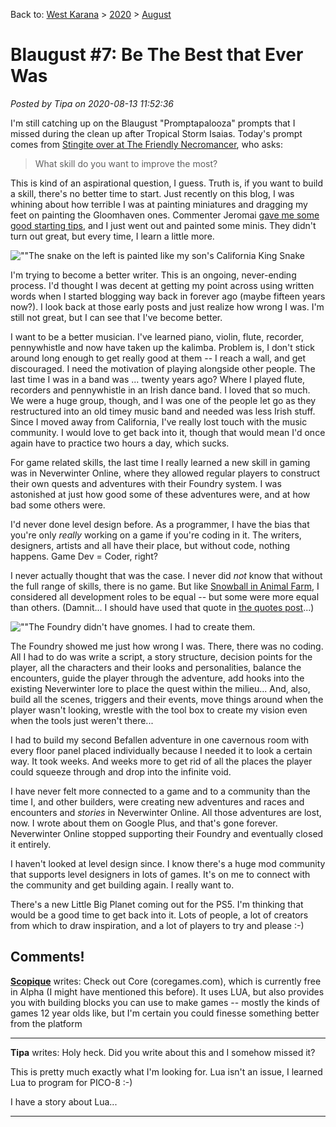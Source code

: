 Back to: [West Karana](/posts/westkarana.md) > [2020](/posts/2020/westkarana.md) > [August](./westkarana.md)
# Blaugust #7: Be The Best that Ever Was

*Posted by Tipa on 2020-08-13 11:52:36*


I'm still catching up on the Blaugust \"Promptapalooza\" prompts that I missed during the clean up after Tropical Storm Isaias. Today's prompt comes from [Stingite over at The Friendly Necromancer](\"https://thefriendlynecromancer.blogspot.com/2020/08/promptapalooza-what-skill-do-you-want.html\"), who asks:




> What skill do you want to improve the most?



This is kind of an aspirational question, I guess. Truth is, if you want to build a skill, there's no better time to start. Just recently on this blog, I was whining about how terrible I was at painting miniatures and dragging my feet on painting the Gloomhaven ones. Commenter Jeromai [gave me some good starting tips](\"https://chasingdings.com/?p=388#comment-343\"), and I just went out and painted some minis. They didn't turn out great, but every time, I learn a little more.



![\"\"](\"https://chasingdings.com/wp-content/uploads/2020/08/1-IMG_1741.jpg\")The snake on the left is painted like my son's California King Snake

I'm trying to become a better writer. This is an ongoing, never-ending process. I'd thought I was decent at getting my point across using written words when I started blogging way back in forever ago (maybe fifteen years now?). I look back at those early posts and just realize how wrong I was. I'm still not great, but I can see that I've become better.



I want to be a better musician. I've learned piano, violin, flute, recorder, pennywhistle and now have taken up the kalimba. Problem is, I don't stick around long enough to get really good at them -- I reach a wall, and get discouraged. I need the motivation of playing alongside other people. The last time I was in a band was ... twenty years ago? Where I played flute, recorders and pennywhistle in an Irish dance band. I loved that so much. We were a huge group, though, and I was one of the people let go as they restructured into an old timey music band and needed was less Irish stuff. Since I moved away from California, I've really lost touch with the music community. I would love to get back into it, though that would mean I'd once again have to practice two hours a day, which sucks.



For game related skills, the last time I really learned a new skill in gaming was in Neverwinter Online, where they allowed regular players to construct their own quests and adventures with their Foundry system. I was astonished at just how good some of these adventures were, and at how bad some others were.



I'd never done level design before. As a programmer, I have the bias that you're only *really* working on a game if you're coding in it. The writers, designers, artists and all have their place, but without code, nothing happens. Game Dev = Coder, right?



I never actually thought that was the case. I never did *not* know that without the full range of skills, there is no game. But like [Snowball in Animal Farm](\"https://en.wikiquote.org/wiki/Animal_Farm\"), I considered all development roles to be equal -- but some were more equal than others. (Damnit... I should have used that quote in [the quotes post](\"https://chasingdings.com/?p=631\")...)



![\"\"](\"https://chasingdings.com/wp-content/uploads/2020/08/GameClient-2015-02-22-07-35-04-34-1024x640.jpg\")The Foundry didn't have gnomes. I had to create them.

The Foundry showed me just how wrong I was. There, there was no coding. All I had to do was write a script, a story structure, decision points for the player, all the characters and their looks and personalities, balance the encounters, guide the player through the adventure, add hooks into the existing Neverwinter lore to place the quest within the milieu... And, also, build all the scenes, triggers and their events, move things around when the player wasn't looking, wrestle with the tool box to create my vision even when the tools just weren't there... 



I had to build my second Befallen adventure in one cavernous room with every floor panel placed individually because I needed it to look a certain way. It took weeks. And weeks more to get rid of all the places the player could squeeze through and drop into the infinite void.



I have never felt more connected to a game and to a community than the time I, and other builders, were creating new adventures and races and encounters and *stories* in Neverwinter Online. All those adventures are lost, now. I wrote about them on Google Plus, and that's gone forever. Neverwinter Online stopped supporting their Foundry and eventually closed it entirely.



I haven't looked at level design since. I know there's a huge mod community that supports level designers in lots of games. It's on me to connect with the community and get building again. I really want to.



There's a new Little Big Planet coming out for the PS5. I'm thinking that would be a good time to get back into it. Lots of people, a lot of creators from which to draw inspiration, and a lot of players to try and please :-)



## Comments!

**[Scopique](http://scopique.com)** writes: Check out Core (coregames.com), which is currently free in Alpha (I might have mentioned this before). It uses LUA, but also provides you with building blocks you can use to make games -- mostly the kinds of games 12 year olds like, but I'm certain you could finesse something better from the platform

---

**Tipa** writes: Holy heck. Did you write about this and I somehow missed it?

This is pretty much exactly what I'm looking for. Lua isn't an issue, I learned Lua to program for PICO-8 :-)

I have a story about Lua...

---

